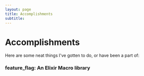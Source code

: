 ```yaml
---
layout: page
title: Accomplishments
subtitle: 
---
```


# Accomplishments

Here are some neat things I've gotten to do, or have been a part of:

### feature_flag: An Elixir Macro library
